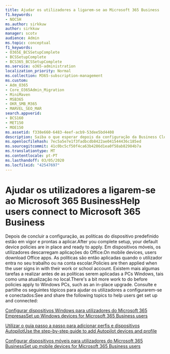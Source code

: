 ```yaml
---
title: Ajudar os utilizadores a ligarem-se ao Microsoft 365 Business
f1.keywords:
- NOCSH
ms.author: sirkkuw
author: sirkkuw
manager: scotv
audience: Admin
ms.topic: conceptual
f1_keywords:
- O365E_BCSSetupComplete
- BCSSetupComplete
- BCS365_BCSSetupComplete
ms.service: o365-administration
localization_priority: Normal
ms.collection: M365-subscription-management
ms.custom:
- Adm_O365
- Core_O365Admin_Migration
- MiniMaven
- MSB365
- OKR_SMB_M365
- MARVEL_SEO_MAR
search.appverid:
- BCS160
- MET150
- MOE150
ms.assetid: f338e660-6483-4eef-acb9-53dee5bd4408
description: Saiba o que esperar depois da configuração da Business Cloud Suite estar completa e as políticas de dispositivos padrão estão no lugar e prontas a aplicar.
ms.openlocfilehash: 7ec5a5e7e1f3fadbcdb8422ae041544436c185ed
ms.sourcegitcommit: 41c0bc5cf50f4ca63b4286d1ea0f58ab82984b7a
ms.translationtype: MT
ms.contentlocale: pt-PT
ms.lasthandoff: 03/05/2020
ms.locfileid: "42547697"
---
```

# <a name="help-users-connect-to-microsoft-365-business"></a><span data-ttu-id="d4e5b-103">Ajudar os utilizadores a ligarem-se ao Microsoft 365 Business</span><span class="sxs-lookup"><span data-stu-id="d4e5b-103">Help users connect to Microsoft 365 Business</span></span>

<span data-ttu-id="d4e5b-104">Depois de concluir a configuração, as políticas do dispositivo predefinido estão em vigor e prontas a aplicar.</span><span class="sxs-lookup"><span data-stu-id="d4e5b-104">After you complete setup, your default device policies are in place and ready to apply.</span></span> <span data-ttu-id="d4e5b-105">Em dispositivos móveis, os utilizadores descarregam aplicações do Office.</span><span class="sxs-lookup"><span data-stu-id="d4e5b-105">On mobile devices, users download Office apps.</span></span> <span data-ttu-id="d4e5b-106">As políticas são então aplicadas quando o utilizador entra no seu trabalho ou na conta escolar.</span><span class="sxs-lookup"><span data-stu-id="d4e5b-106">Policies are then applied when the user signs in with their work or school account.</span></span> <span data-ttu-id="d4e5b-107">Existem mais algumas tarefas a realizar antes de as políticas serem aplicadas a PCs Windows, tais como uma atualização no local.</span><span class="sxs-lookup"><span data-stu-id="d4e5b-107">There's a bit more work to do before policies apply to Windows PCs, such as an in-place upgrade.</span></span> <span data-ttu-id="d4e5b-108">Consulte e partilhe os seguintes tópicos para ajudar os utilizadores a configurarem-se e conectados:</span><span class="sxs-lookup"><span data-stu-id="d4e5b-108">See and share the following topics to help users get set up and connected:</span></span>
  
[<span data-ttu-id="d4e5b-109">Configurar dispositivos Windows para utilizadores do Microsoft 365 Empresas</span><span class="sxs-lookup"><span data-stu-id="d4e5b-109">Set up Windows devices for Microsoft 365 Business users</span></span>](set-up-windows-devices.md)
  
[<span data-ttu-id="d4e5b-110">Utilizar o guia passo a passo para adicionar perfis e dispositivos Autopilot</span><span class="sxs-lookup"><span data-stu-id="d4e5b-110">Use the step-by-step guide to add Autopilot devices and profile</span></span>](add-autopilot-devices-and-profile.md)
  
[<span data-ttu-id="d4e5b-111">Configurar dispositivos móveis para utilizadores do Microsoft 365 Business</span><span class="sxs-lookup"><span data-stu-id="d4e5b-111">Set up mobile devices for Microsoft 365 Business users</span></span>](set-up-mobile-devices.md)
  

